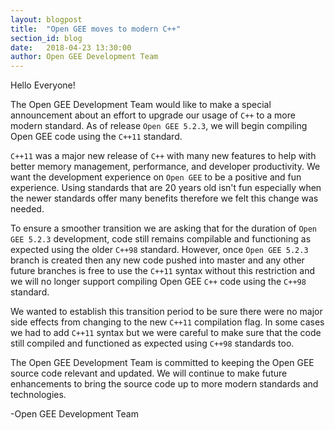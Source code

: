 ```yaml
---
layout: blogpost
title:  "Open GEE moves to modern C++"
section_id: blog
date:   2018-04-23 13:30:00
author: Open GEE Development Team
---
```


Hello Everyone!

The Open GEE Development Team would like to make a special announcement about an
effort to upgrade our usage of `C++` to a more modern standard. As of release
`Open GEE 5.2.3`, we will begin compiling Open GEE code using the `C++11` standard.

`C++11` was a major new release of `C++` with many new features to help with
better memory management, performance, and developer productivity. We want the
development experience on `Open GEE` to be a positive and fun experience. Using
standards that are 20 years old isn't fun especially when the newer standards
offer many benefits therefore we felt this change was needed.

To ensure a smoother transition we are asking that for the duration of
`Open GEE 5.2.3` development, code still remains compilable and functioning as
expected using the older `C++98` standard. However, once `Open GEE 5.2.3` branch
is created then any new code pushed into master and any other future branches is
free to use the `C++11` syntax without this restriction and we will no longer
support compiling Open GEE `C++` code using the `C++98` standard.

We wanted to establish this transition period to be sure there were no major
side effects from changing to the new `C++11` compilation flag. In some cases we
had to add `C++11` syntax but we were careful to make sure that the code still
compiled and functioned as expected using `C++98` standards too.

The Open GEE Development Team is committed to keeping the Open GEE source code
relevant and updated. We will continue to make future enhancements to bring the
source code up to more modern standards and technologies.

-Open GEE Development Team
